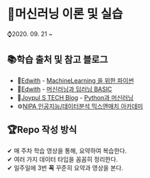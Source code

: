 # 💬머신러닝 이론 및 실습  
⌚2020. 09. 21 ~  


## 📚학습 출처 및 참고 블로그
+ 🥇[Edwith](https://www.edwith.org/) - [MachineLearning 을 위한 파이썬](https://www.edwith.org/aipython/joinLectures/28027)  
+ 🏅[Edwith](https://www.edwith.org/) - [머신러닝과 딥러닝 BASIC](https://www.edwith.org/others26/joinLectures/9829)  
+ 📜[Joypul S TECH Blog](https://joyfuls.tistory.com/) - [Python과 머신러닝](https://joyfuls.tistory.com/category/Python%20%EA%B3%BC%20%EB%A8%B8%EC%8B%A0%EB%9F%AC%EB%8B%9D)  
+ ⚙[NIPA 인공지능/데이터분석 믹스앤매치 아카데미](https://nipa.elice.io/explore)

## 🏆Repo 작성 방식 
✔ 매 주차 학습 영상을 통해, 요약하여 복습한다.  
✔ 여러 가지 데이터 타입을 꼼꼼히 정리한다.  
✔ 일주일에 3번 **꼭** 꾸준히 요약과 영상을 본다.  




